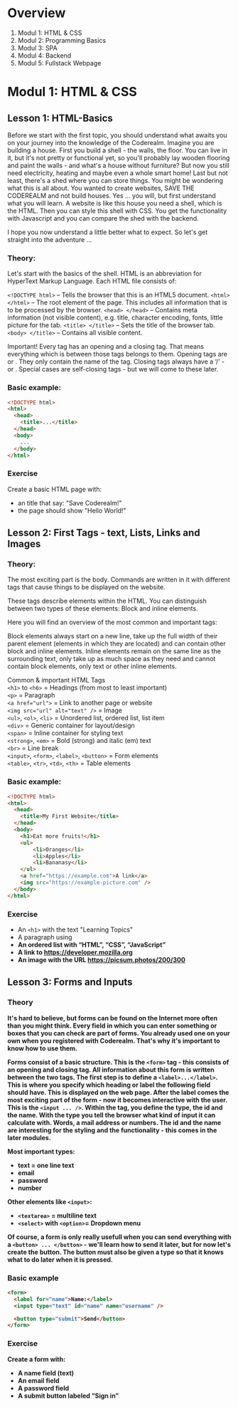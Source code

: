 # Overview

1. Modul 1: HTML & CSS
2. Modul 2: Programming Basics
3. Modul 3: SPA
4. Modul 4: Backend
5. Modul 5: Fullstack Webpage

# Modul 1: HTML & CSS

## Lesson 1: HTML-Basics

Before we start with the first topic, you should understand what awaits you on your journey into the knowledge of the Coderealm.
Imagine you are building a house. First you build a shell - the walls, the floor. You can live in it, but it's not pretty or functional yet, so you'll probably lay wooden flooring and paint the walls - and what's a house without furniture? But now you still need electricity, heating and maybe even a whole smart home! Last but not least, there's a shed where you can store things.
You might be wondering what this is all about. You wanted to create websites, SAVE THE CODEREALM and not build houses. Yes ... you will, but first understand what you will learn. A website is like this house you need a shell, which is the HTML. Then you can style this shell with CSS. You get the functionality with Javascript and you can compare the shed with the backend.

I hope you now understand a little better what to expect. So let's get straight into the adventure ...

### Theory:

Let's start with the basics of the shell. HTML is an abbreviation for HyperText Markup Language. Each HTML file consists of:

`<!DOCTYPE html>` – Tells the browser that this is an HTML5 document.
`<html> </html>` – The root element of the page. This includes all information that is to be processed by the browser.
`<head> </head>` – Contains meta information (not visible content), e.g. title, character encoding, fonts, little picture for the tab.
`<title> </title>` – Sets the title of the browser tab.
`<body> </title>` – Contains all visible content.

Important!
Every tag has an opening and a closing tag. That means everything which is between those tags belongs to them. Opening tags are <head> or <body>. They only contain the name of the tag. Closing tags always have a ‘/’ - </head> or </body>. Special cases are self-closing tags - but we will come to these later.

### Basic example:

```html
<!DOCTYPE html>
<html>
  <head>
    <title>...</title>
  </head>
  <body>
    ...
  </body>
</html>
```

### Exercise

Create a basic HTML page with:

- an title that say: "Save Coderealm!"
- the page should show "Hello World!"

## Lesson 2: First Tags - text, Lists, Links and Images

### Theory:

The most exciting part is the body. Commands are written in it with different tags that cause things to be displayed on the website.

These tags describe elements within the HTML. You can distinguish between two types of these elements: Block and inline elements.

Here you will find an overview of the most common and important tags:

Block elements always start on a new line, take up the full width of their parent element (elements in which they are located) and can contain other block and inline elements.
Inline elements remain on the same line as the surrounding text, only take up as much space as they need and cannot contain block elements, only text or other inline elements.

Common & important HTML Tags
<br>
`<h1>` to `<h6>` = Headings (from most to least important)
<br>
`<p>` = Paragraph
<br>
`<a href="url">` = Link to another page or website
<br>
`<img src="url" alt="text" />` = Image
<br>
`<ul>`, `<ol>`, `<li>` = Unordered list, ordered list, list item
<br>
`<div>` = Generic container for layout/design
<br>
`<span>` = Inline container for styling text
<br>
`<strong>`, `<em>` = Bold (strong) and italic (em) text
<br>
`<br>` = Line break
<br>
`<input>`, `<form>`, `<label>`, `<button>` = Form elements
<br>
`<table>`, `<tr>`, `<td>`, `<th>` = Table elements

### Basic example:

```html
<!DOCTYPE html>
<html>
  <head>
    <title>My First Website</title>
  </head>
  <body>
    <h1>Eat more fruits!</h1>
    <ul>
        <li>Oranges</li>
        <li>Apples</li>
        <li>Bananasy</li>
    </ul>
    <a href="https://example.com">A link</a>
    <img src="https://example-picture.com" />
  </body>
</html>
```

### Exercise

- An `<h1>` with the text "Learning Topics"
- A paragraph using <strong>
- An ordered list with “HTML”, “CSS”, “JavaScript”
- A link to https://developer.mozilla.org
- An image with the URL https://picsum.photos/200/300

## Lesson 3: Forms and Inputs

### Theory
It's hard to believe, but forms can be found on the Internet more often than you might think. Every field in which you can enter something or boxes that you can check are part of forms. You already used one on your own when you registered with Coderealm. 
That's why it's important to know how to use them. 

Forms consist of a basic structure. This is the `<form>` tag - this consists of an opening and closing tag. All information about this form is written between the two tags. The first step is to define a `<label>...</label>`. This is where you specify which heading or label the following field should have. This is displayed on the web page. 
After the label comes the most exciting part of the form - now it becomes interactive with the user. This is the `<input ... />`. Within the tag, you define the type, the id and the name. With the type you tell the browser what kind of input it can calculate with. Words, a mail address or numbers. The id and the name are interesting for the styling and the functionality - this comes in the later modules. 

Most important types:
- text = one line text
- email
- password
- number

Other elements like `<input>`:
- `<textarea>` = multiline text
- `<select>` with `<option>`= Dropdown menu

Of course, a form is only really usefull when you can send everything with a `<button> ... </button>` - we'll learn how to send it later, but for now let's create the button. The button must also be given a type so that it knows what to do later when it is pressed. 

### Basic example
```html
<form>
  <label for="name">Name:</label>
  <input type="text" id="name" name="username" />

  <button type="submit">Send</button>
</form>
```

### Exercise
Create a form with:
- A name field (text)
- An email field
- A password field
- A submit button labeled “Sign in”
